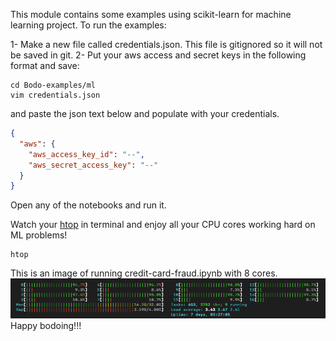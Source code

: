 This module contains some examples using scikit-learn for machine learning project. 
To run the examples:

1- Make a new file called credentials.json. This file is gitignored so it will not be saved in git.
2- Put your aws access and secret keys in the following format and save:

```shell
cd Bodo-examples/ml
vim credentials.json
```
and paste the json text below and populate with your credentials.

```json
{
  "aws": {
    "aws_access_key_id": "--",
    "aws_secret_access_key": "--"
  }
}
```

Open any of the notebooks and run it.

Watch your [htop](https://formulae.brew.sh/formula/htop) in terminal and enjoy
all your CPU cores working hard on ML problems!

```shell
htop
```

This is an image of running credit-card-fraud.ipynb with 8 cores.
![img.png](img.png)
Happy bodoing!!!
